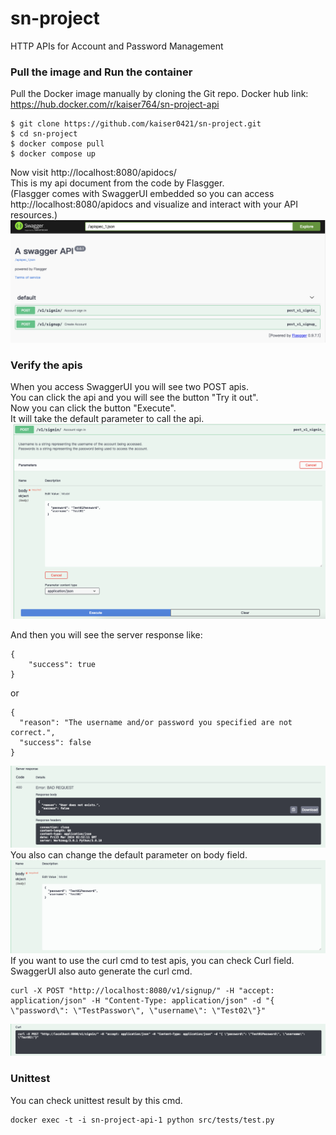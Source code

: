 # sn-project
HTTP APIs for Account and Password Management

### Pull the image and Run the container 
Pull the Docker image manually by cloning the Git repo.
Docker hub link: https://hub.docker.com/r/kaiser764/sn-project-api
```
$ git clone https://github.com/kaiser0421/sn-project.git
$ cd sn-project
$ docker compose pull
$ docker compose up
```

Now visit http://localhost:8080/apidocs/  
This is my api document from the code by Flasgger.  
(Flasgger comes with SwaggerUI embedded so you can access http://localhost:8080/apidocs and visualize and interact with your API resources.)
![example1](docs/example1.png)  

### Verify the apis
When you access SwaggerUI you will see two POST apis.  
You can click the api and you will see the button "Try it out".  
Now you can click the button "Execute".  
It will take the default parameter to call the api.  
![example2](docs/example2.png)  

And then you will see the server response like:  
```
{
    "success": true
}
```
or 
```
{
  "reason": "The username and/or password you specified are not correct.",
  "success": false
}
```
![example3](docs/example3.png)  
You also can change the default parameter on body field.  
![example4](docs/example4.png)  
If you want to use the curl cmd to test apis, you can check Curl field.  
SwaggerUI also auto generate the curl cmd.  
```
curl -X POST "http://localhost:8080/v1/signup/" -H "accept: application/json" -H "Content-Type: application/json" -d "{ \"password\": \"TestPasswor\", \"username\": \"Test02\"}"
```
![example5](docs/example5.png)  

### Unittest

You can check unittest result by this cmd.
```
docker exec -t -i sn-project-api-1 python src/tests/test.py
```